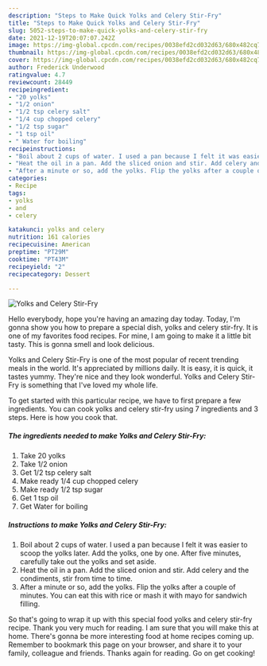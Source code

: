 ```yaml
---
description: "Steps to Make Quick Yolks and Celery Stir-Fry"
title: "Steps to Make Quick Yolks and Celery Stir-Fry"
slug: 5052-steps-to-make-quick-yolks-and-celery-stir-fry
date: 2021-12-19T20:07:07.242Z
image: https://img-global.cpcdn.com/recipes/0038efd2cd032d63/680x482cq70/yolks-and-celery-stir-fry-recipe-main-photo.jpg
thumbnail: https://img-global.cpcdn.com/recipes/0038efd2cd032d63/680x482cq70/yolks-and-celery-stir-fry-recipe-main-photo.jpg
cover: https://img-global.cpcdn.com/recipes/0038efd2cd032d63/680x482cq70/yolks-and-celery-stir-fry-recipe-main-photo.jpg
author: Frederick Underwood
ratingvalue: 4.7
reviewcount: 28449
recipeingredient:
- "20 yolks"
- "1/2 onion"
- "1/2 tsp celery salt"
- "1/4 cup chopped celery"
- "1/2 tsp sugar"
- "1 tsp oil"
- " Water for boiling"
recipeinstructions:
- "Boil about 2 cups of water. I used a pan because I felt it was easier to scoop the yolks later. Add the yolks, one by one. After five minutes, carefully take out the yolks and set aside."
- "Heat the oil in a pan. Add the sliced onion and stir. Add celery and the condiments, stir from time to time."
- "After a minute or so, add the yolks. Flip the yolks after a couple of minutes. You can eat this with rice or mash it with mayo for sandwich filling."
categories:
- Recipe
tags:
- yolks
- and
- celery

katakunci: yolks and celery 
nutrition: 161 calories
recipecuisine: American
preptime: "PT29M"
cooktime: "PT43M"
recipeyield: "2"
recipecategory: Dessert

---
```



![Yolks and Celery Stir-Fry](https://img-global.cpcdn.com/recipes/0038efd2cd032d63/680x482cq70/yolks-and-celery-stir-fry-recipe-main-photo.jpg)

Hello everybody, hope you're having an amazing day today. Today, I'm gonna show you how to prepare a special dish, yolks and celery stir-fry. It is one of my favorites food recipes. For mine, I am going to make it a little bit tasty. This is gonna smell and look delicious.



Yolks and Celery Stir-Fry is one of the most popular of recent trending meals in the world. It's appreciated by millions daily. It is easy, it is quick, it tastes yummy. They're nice and they look wonderful. Yolks and Celery Stir-Fry is something that I've loved my whole life.


To get started with this particular recipe, we have to first prepare a few ingredients. You can cook yolks and celery stir-fry using 7 ingredients and 3 steps. Here is how you cook that.

<!--inarticleads1-->

##### The ingredients needed to make Yolks and Celery Stir-Fry:

1. Take 20 yolks
1. Take 1/2 onion
1. Get 1/2 tsp celery salt
1. Make ready 1/4 cup chopped celery
1. Make ready 1/2 tsp sugar
1. Get 1 tsp oil
1. Get  Water for boiling




<!--inarticleads2-->

##### Instructions to make Yolks and Celery Stir-Fry:

1. Boil about 2 cups of water. I used a pan because I felt it was easier to scoop the yolks later. Add the yolks, one by one. After five minutes, carefully take out the yolks and set aside.
1. Heat the oil in a pan. Add the sliced onion and stir. Add celery and the condiments, stir from time to time.
1. After a minute or so, add the yolks. Flip the yolks after a couple of minutes. You can eat this with rice or mash it with mayo for sandwich filling.




So that's going to wrap it up with this special food yolks and celery stir-fry recipe. Thank you very much for reading. I am sure that you will make this at home. There's gonna be more interesting food at home recipes coming up. Remember to bookmark this page on your browser, and share it to your family, colleague and friends. Thanks again for reading. Go on get cooking!
